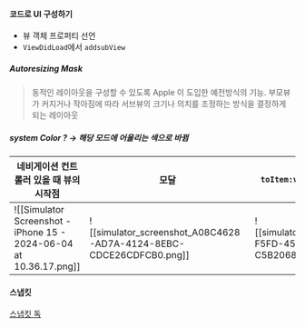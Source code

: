 #### 코드로 UI 구성하기
- 뷰 객체 프로퍼티 선언
- `ViewDidLoad`에서 `addsubView`
##### Autoresizing Mask 
> 동적인 레이아웃을 구성할 수 있도록 Apple 이 도입한 예전방식의 기능. 부모뷰가 커지거나 작아짐에 따라 서브뷰의 크기나 의치를 조정하는 방식을 결정하게 되는 레이아웃

##### system Color ? -> 해당 모드에 어울리는 색으로 바뀜

| 네비게이션 컨트롤러 있을 때 뷰의 시작점                                             | 모달                                                                 | `toItem:view.safeAreaLayoutGuide`                                  | `NSLayoutConstraint`                                               |
| ------------------------------------------------------------------ | ------------------------------------------------------------------ | ------------------------------------------------------------------ | ------------------------------------------------------------------ |
| ![[Simulator Screenshot - iPhone 15 - 2024-06-04 at 10.36.17.png]] | ![[simulator_screenshot_A08C4628-AD7A-4124-8EBC-CDCE26CDFCB0.png]] | ![[simulator_screenshot_A9470665-F5FD-450F-B947-C5B206879F93.png]] | ![[simulator_screenshot_CD9022F2-F494-4F33-8D76-B3D8939EFAD7.png]] |
#### 스냅킷
[스냅킷 독](https://snapkit.github.io/SnapKit/docs/)
